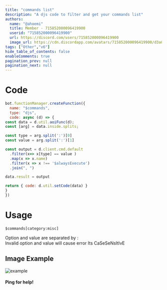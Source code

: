 ```yaml
---
title: "commands list"
description: "A djs code to filter and get your commands list"
authors:
  name: "@ahoemi"
  title: Member - 715852000096419900
  userid: "715852000096419900"
  url: https://discord.com/users/715852000096419900
  image_url: https://cdn.discordapp.com/avatars/715852000096419900/d3a037287c6c6739b0b4b4121d3b356a.png
tags: ["Other","v6"]
hide_table_of_contents: false
enableComments: true
pagination_prev: null
pagination_next: null
---
```


# Code
```js
bot.functionManager.createFunction({
  name: "$commands",
  type: "djs",
  code: async (d) => {
const data = d.util.aoiFunc(d);
const [arg] = data.inside.splits;

const type = arg.split(':')[0]
const value = arg.split(':')[1]

const output = d.client.cmd.default
  .filter(x=> x[type] == value )
  .map(x => x.name)
  .filter(x => x !== '$alwaysExecute')
  .join(", ")

data.result = output

return { code: d.util.setCode(data) }
}
})
```
# Usage
```
$commands[category:misc]
```
Option and value are separated by :   
Invalid option and value will cause error
Its CaSeSeNsItIvE

## Image Example
![example](https://media.discordapp.net/attachments/1022533781040672839/1123866753219432508/image0.jpg?raw=true)

#### Ping for help!